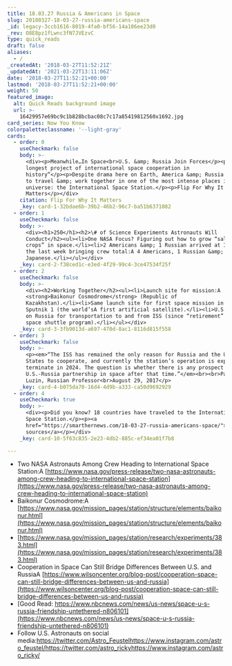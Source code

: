 ```yaml
---
title: 18.03.27 Russia & Americans in Space
slug: 20180327-18-03-27-russia-americans-space
_id: legacy-3ccb1616-8019-4fa0-bf56-14a106ee23d0
_rev: O8E8pz1fLwnc3fN7JVEzvC
type: quick_reads
draft: false
aliases:
  - /
_createdAt: '2018-03-27T11:52:21Z'
_updatedAt: '2021-03-22T13:11:06Z'
date: '2018-03-27T11:52:21+00:00'
lastmod: '2018-03-27T11:52:21+00:00'
weight: 50
featured_image:
  alt: Quick Reads background image
  url: >-
    16429957e69bc9c1b828bcbac08c7c17a85419812560x1692.jpg
card_series: Now You Know
colorpaletteclassname: '--light-gray'
cards:
  - order: 0
    useCheckmark: false
    body: >-
      <div><p>Meanwhile…In Space<br>U.S. &amp; Russia Join Forces</p><p>“the
      longest project of international space cooperation in
      history”</p><p>Despite drama here on Earth, America &amp; Russia continue
      to travel &amp; work together in one of the most intense places in the
      universe: the International Space Station.</p><p>Flip For Why It
      Matters</p></div>
    citation: Flip For Why It Matters
    _key: card-1-32bdae6b-39b2-46b2-96c7-ba51b6371082
  - order: 1
    useCheckmark: false
    body: >-
      <div><h1>250</h1><h2>\# of Science Experiments Astronauts Will
      Conduct</h2><ul><li>One NASA Focus? Figuring out how to grow “salad-type
      crops” in space.</li><li>2 Americans &amp; 1 Russian arrived at ISS over
      the last week bringing crew total:A 4 Americans, 1 Russian &amp; 1
      Japanese.</li></ul></div>
    _key: card-2-f38ced1c-e3ed-4f29-99c4-3ce47534f25f
  - order: 2
    useCheckmark: false
    body: >-
      <div><h2>Working Together</h2><ul><li>Launch site for mission:A
      <strong>Baikonur Cosmodrome</strong> (Republic of
      Kazakhstan).</li><li>Same launch site for first space mission in 1957:
      Sputnik 1 (the world’sA first artificial satellite).</li><li>U.S. relies
      on Russia for transportation to and from ISS (since “retirement” of U.S.
      space shuttle program).</li></ul></div>
    _key: card-3-3fb9013d-a697-470d-8ac1-8116d815f558
  - order: 3
    useCheckmark: false
    body: >-
      <p><em>“The ISS has remained the only reason for Russia and the United
      States to cooperate, and currently the station’s operation is expected to
      terminate in 2024. The question is whether there is any prospect of a
      U.S.-Russia partnership in space after that time.”</em><br><br>Pavel
      Luzin, Russian Professor<br>August 29, 2017</p>
    _key: card-4-b075da70-16d4-4d9b-a333-ca50d9692929
  - order: 4
    useCheckmark: true
    body: >-
      <div><p>Did you know? 18 countries have traveled to the International
      Space Station.</p><p><a
      href="https://smarthernews.com/18-03-27-russia-americans-space/">view
      sources</a></p></div>
    _key: card-10-5f63c835-2e23-4db2-885c-ef34ea01f7b8

---
```

* Two NASA Astronauts Among Crew Heading to International Space Station:A [https://www.nasa.gov/press-release/two-nasa-astronauts-among-crew-heading-to-international-space-station](https://www.nasa.gov/press-release/two-nasa-astronauts-among-crew-heading-to-international-space-station)
* Baikonur Cosmodrome:A [https://www.nasa.gov/mission_pages/station/structure/elements/baikonur.html](https://www.nasa.gov/mission_pages/station/structure/elements/baikonur.html)
* [https://www.nasa.gov/mission_pages/station/research/experiments/383.html](https://www.nasa.gov/mission_pages/station/research/experiments/383.html)
* Cooperation in Space Can Still Bridge Differences Between U.S. and RussiaA [https://www.wilsoncenter.org/blog-post/cooperation-space-can-still-bridge-differences-between-us-and-russia](https://www.wilsoncenter.org/blog-post/cooperation-space-can-still-bridge-differences-between-us-and-russia)
* [Good Read: https://www.nbcnews.com/news/us-news/space-u-s-russia-friendship-untethered-n806101](https://www.nbcnews.com/news/us-news/space-u-s-russia-friendship-untethered-n806101)
* Follow U.S. Astronauts on social media:https://twitter.com/Astro_Feustelhttps://www.instagram.com/astro_feustel/https://twitter.com/astro_rickyhttps://www.instagram.com/astro_ricky/
